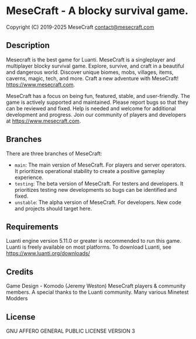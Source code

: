 MeseCraft - A blocky survival game.
==========================
Copyright (C) 2019-2025 MeseCraft
<contact@mesecraft.com>


Description
-------------------------
Mesecraft is the best game for Luanti. MeseCraft is a singleplayer and multiplayer blocky survival game. Explore, survive, and craft in a beautiful and dangerous world. Discover unique biomes, mobs, villages, items, caverns, magic, tech, and more. Craft a new adventure with MeseCraft! https://www.mesecraft.com.

MeseCraft has a focus on being fun, featured, stable, and user-friendly. The game is actively supported and maintained. Please report bugs so that they can be reviewed and fixed. Help is needed and welcome for additional development and progress. Join our community of players and developers at https://www.mesecraft.com.

Branches
-------------------------
There are three branches of MeseCraft:
* `main`: The main version of MeseCraft. For players and server operators. It prioritizes operational stability to create a positive gameplay experience.
* `testing`:  The beta version of MeseCraft. For testers and developers. It prioritizes testing  new developments so bugs can be identified and fixed.
* `unstable`: The alpha version of MeseCraft. For developers. New code and projects should target here.

Requirements
--------------------------
Luanti engine version 5.11.0 or greater is recommended to run this game. Luanti is freely available on most platforms. To download Luanti, see https://www.luanti.org/downloads/

Credits
-------------------------
Game Design - Komodo (Jeremy Weston)
MeseCraft players & community members.
A special thanks to the Luanti community.
Many various Minetest Modders

License
--------------------------
GNU AFFERO GENERAL PUBLIC LICENSE VERSION 3